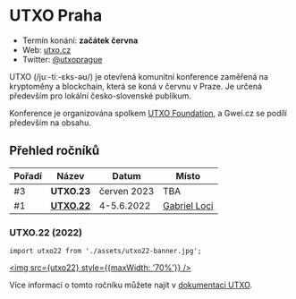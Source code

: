 # UTXO Praha

- Termín konání: **začátek června**
- Web: [utxo.cz](https://utxo.cz)
- Twitter: [@utxoprague](https://twitter.com/utxoprague)

UTXO (/juː-tiː-ɛks-əʊ/) je otevřená komunitní konference zaměřená na kryptoměny a blockchain, která se koná v červnu v Praze. Je určená především pro lokální česko-slovenské publikum.

Konference je organizována spolkem [UTXO Foundation](https://utxo.foundation/), a Gwei.cz se podílí především na obsahu.

## Přehled ročníků

| Pořadí | Název | Datum | Místo |
| ---    | ---   | ---   | ---   |
| #3 | **UTXO.23** | červen 2023 | TBA |
| #1 | [**UTXO.22**](#utxo22-2022) | 4-5.6.2022 | [Gabriel Loci](https://www.gabrielloci.com/) |

### UTXO.22 (2022)

```mdx-code-block
import utxo22 from './assets/utxo22-banner.jpg';
```
<a href="https://docs.utxo.cz/"><img src={utxo22} style={{maxWidth: '70%'}} /></a>

Více informací o tomto ročníku můžete najít v [dokumentaci UTXO](https://docs.utxo.cz/).